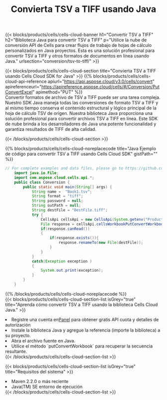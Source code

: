 ﻿---
title:  Convierta TSV a TIFF usando Java
description:  Utilizando el Aspose.Cells Cloud SDK for Java para convertir un archivo de formato TSV a un archivo de formato TIFF.
kwords: Excel, Convert TSV to TIFF, REST, Java
howto: How to convert TSV to TIFF using Aspose.Cells Cloud Java library.
---
{{< blocks/products/cells/cells-cloud-banner h1="Convertir TSV a TIFF" h2="Biblioteca Java para convertir TSV a TIFF" p="Utilice la nube de conversión API de Cells para crear flujos de trabajo de hojas de cálculo personalizados en Java proyectos. Esta es una solución profesional para convertir TSV a TIFF y otros formatos de documentos en línea usando Java." urlsection="conversion/tsv-to-tiff/" >}}

{{< blocks/products/cells/cells-cloud-section title="Convierta TSV a TIFF usando Cells Cloud SDK for Java" >}}
{{% blocks/products/cells/cells-cloud-api-reference apiurl="https://api.aspose.cloud/v3.0/cells/convert" apireferenceurl="https://apireference.aspose.cloud/cells/#/Conversion/PutConvertExcel" apimethod="PUT" %}}
<br/>
Convertir formatos de archivo de TSV a TIFF puede ser una tarea compleja. Nuestro SDK Java maneja todas las conversiones de formato TSV a TIFF y al mismo tiempo conserva el contenido estructural y lógico principal de la hoja de cálculo TSV de origen. Nuestra biblioteca Java proporciona una solución profesional para convertir archivos TSV a TIFF en línea. Este SDK de nube brinda a los desarrolladores de Java una potente funcionalidad y garantiza resultados de TIFF de alta calidad.

{{< /blocks/products/cells/cells-cloud-section >}}

{{% blocks/products/cells/cells-cloud-noreplacecode title="Java Ejemplo de código para convertir TSV a TIFF usando Cells Cloud SDK" gistPath="" %}}
 
```java
// For complete examples and data files, please go to https://github.com/aspose-cells-cloud/aspose-cells-cloud-java/
    import java.io.File;
    import com.aspose.cloud.cells.api.*;
    public class Conversion {
        public static void main(String[] args) {
            String name =  "Book1.tsv";
            String format = "tiff";
            String password = null;
            String outPath = null;
            String destFile = "DestFile.tiff";
            try {
                CellsApi cellsApi = new CellsApi(System.getenv("ProductClientId"), System.getenv("ProductClientSecret"));
                File response = cellsApi.cellsWorkbookPutConvertWorkbook(new File(name), format, password, outPath, null,null);            
                if(response.canRead())
                {
                    if(response.exists()){
                        response.renameTo(new File(destFile));
                    }                
                }
            }
            catch(Exception exception )
            {
                System.out.print(exception);
            }
        }
    }
```
 
{{% /blocks/products/cells/cells-cloud-noreplacecode %}}
<br/>
{{< blocks/products/cells/cells-cloud-section-list isGrey="true" title="Aprenda cómo convertir TSV a TIFF usando la biblioteca Cells Cloud Java." >}}
<li> Registre una cuenta en<a href="https://dashboard.aspose.cloud/">Panel</a> para obtener gratis API cuota y detalles de autorización</li>
<li>Instale la biblioteca Java y agregue la referencia (importe la biblioteca) a su proyecto.</li>
<li>Abra el archivo fuente en Java.</li>
<li>Utilice el método `putConvertWorkbook` para recuperar la secuencia resultante.</li>
{{< /blocks/products/cells/cells-cloud-section-list >}}

{{< blocks/products/cells/cells-cloud-section-list isGrey="true" title="Requisitos del sistema" >}}
<li>Maven 2.2.0 o más reciente</li>
<li>Java(TM) SE entorno de ejecución</li>
{{< /blocks/products/cells/cells-cloud-section-list >}}
